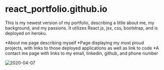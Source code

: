 # react_portfolio.github.io

This is my newest version of my portfolio, describing a little about me, my background, and my passions.  It utilizes React.js, jsx, css, bootstrap, and is deployed on heroku.

  *About me page describing myself
  *Page displaying my most proud projects, with links to those deployed applications as well as link to code
  *A contact me page with links to my email, linkedin, github, and phone number
  
![2020-04-07](https://user-images.githubusercontent.com/55032432/78714345-bc4b8380-78e9-11ea-8eec-9a165579efff.png)
